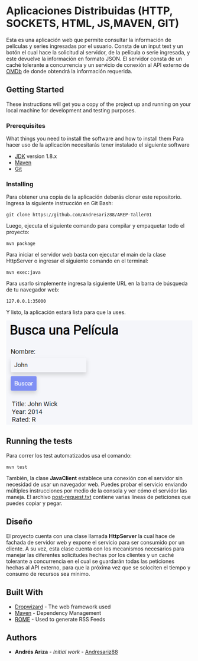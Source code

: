 # Aplicaciones Distribuidas (HTTP, SOCKETS, HTML, JS,MAVEN, GIT)

Esta es una aplicación web que permite consultar la información de películas y series ingresadas por el usuario. Consta de un input text y un botón el cual hace la solicitud al servidor, de la película o serie ingresada, y este devuelve la información en formato JSON. El servidor consta de un caché tolerante a concurrencia y un servicio de conexión al API externo de [OMDb](https://omdbapi.com/) de donde obtendrá la información requerida.

## Getting Started

These instructions will get you a copy of the project up and running on your local machine for development and testing purposes.

### Prerequisites

What things you need to install the software and how to install them
Para hacer uso de la aplicación necesitarás tener instalado el siguiente software
- [JDK](https://www.oracle.com/co/java/technologies/javase/javase8-archive-downloads.html) version 1.8.x
- [Maven](https://maven.apache.org/download.cgi)
- [Git](https://git-scm.com/downloads)


### Installing

Para obtener una copia de la aplicación deberás clonar este repositorio. Ingresa la siguiente instrucción en Git Bash:

```
git clone https://github.com/Andresariz88/AREP-Taller01
```

Luego, ejecuta el siguiente comando para compilar y empaquetar todo el proyecto:

```
mvn package
```

Para iniciar el servidor web basta con ejecutar el main de la clase HttpServer o ingresar el siguiente comando en el terminal:
```
mvn exec:java
```

Para usarlo simplemente ingresa la siguiente URL en la barra de búsqueda de tu navegador web:
```
127.0.0.1:35000
```

Y listo, la aplicación estará lista para que la uses.

![](./img/img.png)

## Running the tests

Para correr los test automatizados usa el comando:
```
mvn test
```
También, la clase **JavaClient** establece una conexión con el servidor sin necesidad de usar un navegador web. Puedes probar el servicio enviando múltiples instrucciones por medio de la consola y ver cómo el servidor las maneja. El archivo [post-request.txt](./post_requests.txt) contiene varias líneas de peticiones que puedes copiar y pegar.

## Diseño
El proyecto cuenta con una clase llamada **HttpServer** la cual hace de fachada de servidor web y expone el servicio para ser consumido por un cliente. A su vez, esta clase cuenta con los mecanismos necesarios para manejar las diferentes solicitudes hechas por los clientes y un caché tolerante a concurrencia en el cual se guardarán todas las peticiones hechas al API externo, para que la próxima vez que se solociten el tiempo y consumo de recursos sea mínimo.

## Built With

* [Dropwizard](http://www.dropwizard.io/1.0.2/docs/) - The web framework used
* [Maven](https://maven.apache.org/) - Dependency Management
* [ROME](https://rometools.github.io/rome/) - Used to generate RSS Feeds

## Authors

* **Andrés Ariza** - *Initial work* - [Andresariz88](https://github.com/Andresariz88)


